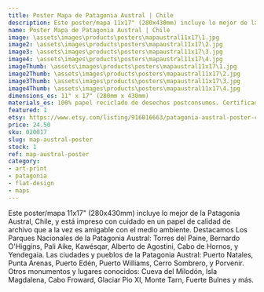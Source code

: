 ```yaml
---
title: Poster Mapa de Patagonia Austral | Chile
description: Este poster/mapa 11x17" (280x430mm) incluye lo mejor de la Patagonia Austral, Chile, y está impreso con cuidado en un papel de calidad de archivo que a la vez es amigable con el medio ambiente.
name: Poster Mapa de Patagonia Austral | Chile
image: \assets\images\products\posters\mapaustral11x17\1.jpg
image2: \assets\images\products\posters\mapaustral11x17\2.jpg
image3: \assets\images\products\posters\mapaustral11x17\3.jpg
image4: \assets\images\products\posters\mapaustral11x17\4.jpg
imageThumb: \assets\images\products\posters\mapaustral11x17\1.jpg
image2Thumb: \assets\images\products\posters\mapaustral11x17\2.jpg
image3Thumb: \assets\images\products\posters\mapaustral11x17\3.jpg
image4Thumb: \assets\images\products\posters\mapaustral11x17\4.jpg
dimensions_es: 11" x 17" (280mm x 430mm)
materials_es: 100% papel reciclado de desechos postconsumos. Certificado FSC.
featured: 1
etsy: https://www.etsy.com/listing/916016663/patagonia-austral-poster-chile-thick
price: 24.50
sku: 020017
slug: map-austral-poster
stock: 1
ref: map-austral-poster
category:
- art-print
- patagonia
- flat-design
- maps
---
```

Este poster/mapa 11x17" (280x430mm) incluye lo mejor de la Patagonia Austral, Chile, y está impreso con cuidado en un papel de calidad de archivo que a la vez es amigable con el medio ambiente. Destacamos Los Parques Nacionales de la Patagonia Austral: Torres del Paine, Bernardo O'Higgins, Pali Aike, Kawésqar, Alberto de Agostini, Cabo de Hornos, y Yendegaia. Las ciudades y pueblos de la Patagonia Austral: Puerto Natales, Punta Arenas, Puerto Edén, Puerto Williams, Cerro Sombrero, y Porvenir. Otros monumentos y lugares conocidos: Cueva del Milodón, Isla Magdalena, Cabo Froward, Glaciar Pio XI, Monte Tarn, Fuerte Bulnes y más.
